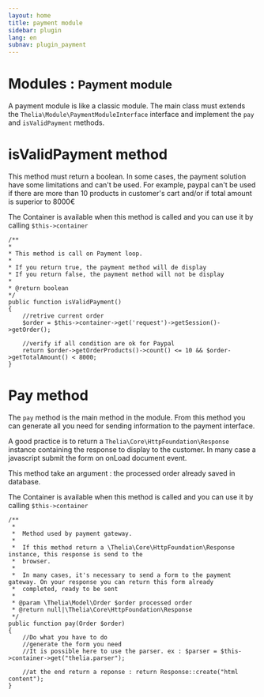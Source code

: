 ```yaml
---
layout: home
title: payment module
sidebar: plugin
lang: en
subnav: plugin_payment
---
```


<div class="page-header">
    <h1>Modules : <small>Payment module</small></h1>
</div>

A payment module is like a classic module. The main class must extends the ```Thelia\Module\PaymentModuleInterface``` interface and implement the ```pay``` and ```isValidPayment``` methods.

# isValidPayment method

This method must return a boolean. In some cases, the payment solution have some limitations and can't be used. For example, paypal can't be used if there are more than 10 products in customer's cart
and/or if total amount is superior to 8000€

The Container is available when this method is called and you can use it by calling ```$this->container```

```
/**
*
* This method is call on Payment loop.
*
* If you return true, the payment method will de display
* If you return false, the payment method will not be display
*
* @return boolean
*/
public function isValidPayment()
{
    //retrive current order
    $order = $this->container->get('request')->getSession()->getOrder();

    //verify if all condition are ok for Paypal
    return $order->getOrderProducts()->count() <= 10 && $order->getTotalAmount() < 8000;
}
```

# Pay method

The ```pay``` method is the main method in the module. From this method you can generate all you need for sending information to the payment interface.

A good practice is to return a ```Thelia\Core\HttpFoundation\Response``` instance containing the response to display to the customer. In many case a javascript submit the form
on onLoad document event.

This method take an argument : the processed order already saved in database.

The Container is available when this method is called and you can use it by calling ```$this->container```

```
/**
 *
 *  Method used by payment gateway.
 *
 *  If this method return a \Thelia\Core\HttpFoundation\Response instance, this response is send to the
 *  browser.
 *
 *  In many cases, it's necessary to send a form to the payment gateway. On your response you can return this form already
 *  completed, ready to be sent
 *
 * @param \Thelia\Model\Order $order processed order
 * @return null|\Thelia\Core\HttpFoundation\Response
 */
public function pay(Order $order)
{
    //Do what you have to do
    //generate the form you need
    //It is possible here to use the parser. ex : $parser = $this->container->get("thelia.parser");

    //at the end return a reponse : return Response::create("html content");
}
```